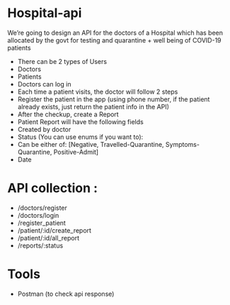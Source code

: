 # Hospital-api
We’re going to design an API for the doctors of a Hospital which has been
allocated by the govt for testing and quarantine + well being of COVID-19
patients
- There can be 2 types of Users
- Doctors
- Patients
- Doctors can log in
- Each time a patient visits, the doctor will follow 2 steps
- Register the patient in the app (using phone number, if the patient
already exists, just return the patient info in the API)
- After the checkup, create a Report
- Patient Report will have the following fields
- Created by doctor
- Status (You can use enums if you want to):
- Can be either of: [Negative, Travelled-Quarantine,
Symptoms-Quarantine, Positive-Admit]
- Date



# API collection : 
 - /doctors/register
 - /doctors/login 
 - /register_patient 
 - /patient/:id/create_report 
 - /patient/:id/all_report 
 - /reports/:status


# Tools

 - Postman (to check api response)